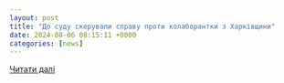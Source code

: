 ```yaml
---
layout: post
title: "До суду скерували справу проти колаборантки з Харківщини"
date: 2024-08-06 08:15:11 +0000
categories: [news]
---
```


[Читати далі](https://ua.korrespondent.net/ukraine/4706659-do-sudu-skeruvaly-spravu-proty-kolaborantky-z-kharkivschyny)
